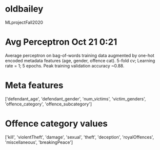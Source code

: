 # oldbailey
 MLprojectFall2020

# Avg Perceptron Oct 21 0:21
Average perceptron on bag-of-words training data augmented by one-hot encoded metadata features (age, gender, offence cat).
5-fold cv; Learning rate = 1; 5 epochs.
Peak training validation accuracy ~0.88.

# Meta features
['defendant_age', 'defendant_gender', 'num_victims', 'victim_genders', 'offence_category', 'offence_subcategory']

# Offence category values
['kill', 'violentTheft', 'damage', 'sexual', 'theft', 'deception', 'royalOffences', 'miscellaneous', 'breakingPeace']
